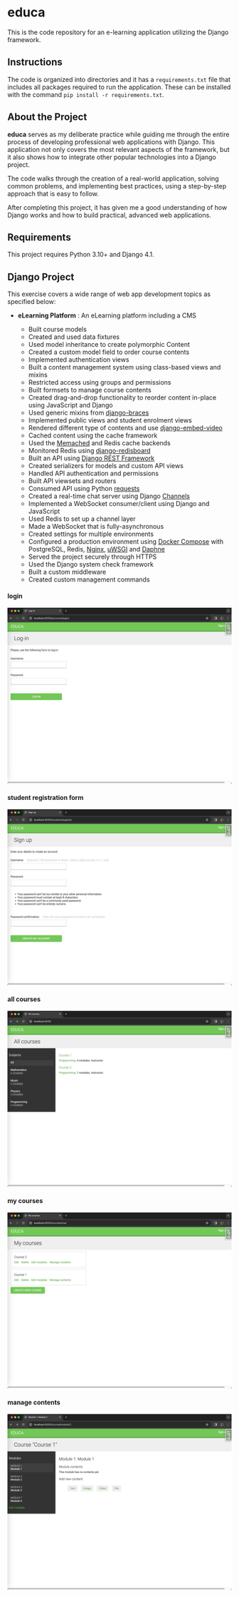 # educa

This is the code repository for an e-learning application utilizing the Django framework.

## Instructions

The code is organized into directories and it has a `requirements.txt` file that includes all packages required to run the application. These can be installed with the command `pip install -r requirements.txt`.

## About the Project

**educa** serves as my deliberate practice while guiding me through the entire process of developing professional web applications with Django. This application not only covers the most relevant aspects of the framework, but it also shows how to integrate other popular technologies into a Django project.

The code walks through the creation of a real-world application, solving common problems, and implementing best practices, using a step-by-step approach that is easy to follow.

After completing this project, it has given me a good understanding of how Django works and how to build practical, advanced web applications.

## Requirements

This project requires Python 3.10+ and Django 4.1.

## Django Project

This exercise covers a wide range of web app development topics as specified below:

- **eLearning Platform** : An eLearning platform including a CMS

  - Built course models
  - Created and used data fixtures
  - Used model inheritance to create polymorphic Content
  - Created a custom model field to order course contents
  - Implemented authentication views
  - Built a content management system using class-based views and mixins
  - Restricted access using groups and permissions
  - Built formsets to manage course contents
  - Created drag-and-drop functionality to reorder content in-place using JavaScript and Django
  - Used generic mixins from [django-braces](https://github.com/brack3t/django-braces)
  - Implemented public views and student enrolment views
  - Rendered different type of contents and use [django-embed-video](https://github.com/jazzband/django-embed-video)
  - Cached content using the cache framework
  - Used the [Memached](https://memcached.org/) and Redis cache backends
  - Monitored Redis using [django-redisboard](https://github.com/ionelmc/django-redisboard)
  - Built an API using [Django REST Framework](https://www.django-rest-framework.org/)
  - Created serializers for models and custom API views
  - Handled API authentication and permissions
  - Built API viewsets and routers
  - Consumed API using Python [requests](https://github.com/psf/requests)
  - Created a real-time chat server using Django [Channels](https://github.com/django/channels)
  - Implemented a WebSocket consumer/client using Django and JavaScript
  - Used Redis to set up a channel layer
  - Made a WebSocket that is fully-asynchronous
  - Created settings for multiple environments
  - Configured a production environment using [Docker Compose](https://docs.docker.com/compose/) with PostgreSQL, Redis, [Nginx](https://www.nginx.com/), [uWSGI](https://uwsgi-docs.readthedocs.io/en/latest/) and [Daphne](https://github.com/django/daphne)
  - Served the project securely through HTTPS
  - Used the Django system check framework
  - Built a custom middleware
  - Created custom management commands

#### login
![](images/login.png)

#### student registration form
![](images/student_registration_form.png)

#### all courses
![](images/all_courses.png)

#### my courses
![](images/my_courses.png)

#### manage contents
![](images/manage_contents.png)
